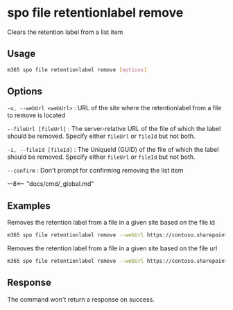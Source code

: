 # spo file retentionlabel remove

Clears the retention label from a list item

## Usage

```sh
m365 spo file retentionlabel remove [options]
```

## Options

`-u, --webUrl <webUrl>`
: URL of the site where the retentionlabel from a file to remove is located

`--fileUrl [fileUrl]`
: The server-relative URL of the file of which the label should be removed. Specify either `fileUrl` or `fileId` but not both.

`-i, --fileId [fileId]`
: The UniqueId (GUID) of the file of which the label should be removed. Specify either `fileUrl` or `fileId` but not both.

`--confirm`
: Don't prompt for confirming removing the list item

--8<-- "docs/cmd/_global.md"

## Examples

Removes the retention label from a file in a given site based on the file id

```sh
m365 spo file retentionlabel remove --webUrl https://contoso.sharepoint.com/sites/project-x --fileId 0cd891ef-afce-4e55-b836-fce03286cccf
```

Removes the retention label from a file in a given site based on the file url

```sh
m365 spo file retentionlabel remove --webUrl https://contoso.sharepoint.com/sites/project-x --fileUrl /sites/project-x/Shared Documents/Document.docx --id 1
```

## Response

The command won't return a response on success.
